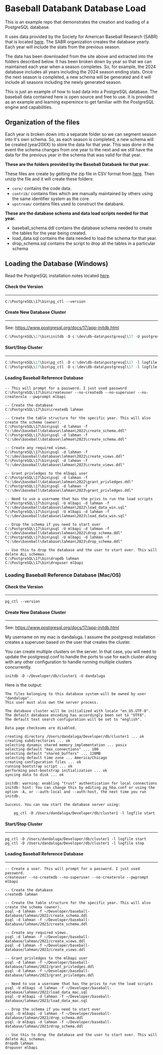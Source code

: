 

# Baseball Databank Database Load

This is an example repo that demonstrates the creation and loading of a PostgreSQL database. 

It uses data provided by the Society for American Baseball Research (SABR) that is located [here](https://sabr.org/lahman-database/). The SABR organization creates the database yearly. Each year will include the stats from the previous season.

The data has been downloaded from the site above and extracted into the folders described below. It has been broken down by year so that we can maintained each year when a season completes. So, for example, the 2024 database includes all years including the 2024 season ending stats. Once the next season is completed, a new schema will be generated and it will include all seasons including the newly generated season.

This is just an example of how to load data into a PostgreSQL database. The baseball data contained here is open source and free to use. It is provided as an example and learning expereince to get familiar with the PostgreSQL engine and capabilities.


## Organization of the files

Each year is broken down into a separate folder so we can segment season into it's own schema. So, as each season is completed, a new schema will be created (year20XX) to store the data for that year. This was done in the event the schema changes from one year to the next and we still have the data for the previous year in the schema that was valid for that year.

**These are the folders provided by the Baseball Databank for that year.**

These files are create by getting the zip file in CSV format from [here](https://github.com/chadwickbureau/baseballdatabank/tags). Then unzip the file and it will create these folders:

* `core/` contains the code data. 
* `contrib/` contains files which are manually maintained by others using the same identifier system as the core.
* `upstream/` contains files used to construct the databank.

**These are the database schema and data load scripts needed for that year.**

* baseball_schema.ddl contains the database schema needed to create the tables for the year being created.
* load_data.sql contains the data needed to load the schema for that year.
* drop_schema.sql contains the script to drop all the tables in a particular schema

## Loading the Database (Windows)

Read the PostgreSQL installation notes located [here](INSTALL.md).

#### Check the Version

------

```shell
C:\PostgreSQL\17\bin\pg_ctl --version
```

#### Create New Database Cluster

------

See: https://www.postgresql.org/docs/17/app-initdb.html

```powershell
C:\PostgreSQL\17\bin\initdb -D c:\dev\db-data\postgresql\17 -U postgres
```

#### Start/Stop Cluster

------

```powershell
C:\PostgreSQL\17\bin\pg_ctl -D c:\dev\db-data\postgresql\17 -l logfile start
C:\PostgreSQL\17\bin\pg_ctl -D c:\dev\db-data\postgresql\17 -l logfile stop
```

#### Loading Baseball Reference Database

```shell
-- This will prompt for a password. I just used password
C:\PostgreSQL\17\bin\createuser --no-createdb --no-superuser --no-createrole --pwprompt mlbapi

-- Create the database
C:\PostgreSQL\17\bin\createdb lahman

-- Create the table structure for the specific year. This will also create the schema (owner).
C:\PostgreSQL\17\bin\psql -d lahman -f "c:\dev\baseball\database\lahman\2022\create_schema.ddl"
C:\PostgreSQL\17\bin\psql -d lahman -f "c:\dev\baseball\database\lahman\2023\create_schema.ddl"

-- Create any required views.
C:\PostgreSQL\17\bin\psql -d lahman -f "c:\dev\baseball\database\lahman\2022\create_views.ddl"
C:\PostgreSQL\17\bin\psql -d lahman -f "c:\dev\baseball\database\lahman\2023\create_views.ddl"

-- Grant privledges to the mlbapi user
C:\PostgreSQL\17\bin\psql -d lahman -f "c:\dev\baseball\database\lahman\2022\grant_privledges.ddl"
C:\PostgreSQL\17\bin\psql -d lahman -f "c:\dev\baseball\database\lahman\2023\grant_privledges.ddl"

-- Need to use a username that has the privs to run the load scripts
C:\PostgreSQL\17\bin\psql -U mlbapi -d lahman -f "c:\dev\baseball\database\lahman\2022\load_data_win.sql"
C:\PostgreSQL\17\bin\psql -U mlbapi -d lahman -f "c:\dev\baseball\database\lahman\2023\load_data_win.sql"

-- Drop the schema if you need to start over
C:\PostgreSQL\17\bin\psql -U mlbapi -d lahman -f "c:\dev\baseball\database\lahman\2022\drop_schema.ddl"
C:\PostgreSQL\17\bin\psql -U mlbapi -d lahman -f "c:\dev\baseball\database\lahman\2023\drop_schema.ddl"

-- Use this to drop the database and the user to start over. This will delete ALL schemas.
C:\PostgreSQL\17\bin\dropdb lahman
C:\PostgreSQL\17\bin\dropuser mlbapi
```

### Loading Baseball Reference Database (Mac/OS)

#### Check the Version

------

```
pg_ctl --version
```

#### Create New Database Cluster

------

See: https://www.postgresql.org/docs/17/app-initdb.html

My username on my mac is dandaluga. I assume the postgresql installation creates a superuser based on the user that creates the cluster.

You can create multiple clusters on the server. In that case, you will need to update the postgresql.conf to handle the ports to use for
each cluster along with any other configuration to handle running multiple clusters concurrently.

```shell
initdb -D ~/Developer/db/cluster1 -U dandaluga
```

Here is the output:
```shell
The files belonging to this database system will be owned by user "dandaluga".
This user must also own the server process.

The database cluster will be initialized with locale "en_US.UTF-8".
The default database encoding has accordingly been set to "UTF8".
The default text search configuration will be set to "english".

Data page checksums are disabled.

creating directory /Users/dandaluga/Developer/db/cluster1 ... ok
creating subdirectories ... ok
selecting dynamic shared memory implementation ... posix
selecting default "max_connections" ... 100
selecting default "shared_buffers" ... 128MB
selecting default time zone ... America/Chicago
creating configuration files ... ok
running bootstrap script ... ok
performing post-bootstrap initialization ... ok
syncing data to disk ... ok

initdb: warning: enabling "trust" authentication for local connections
initdb: hint: You can change this by editing pg_hba.conf or using the option -A, or --auth-local and --auth-host, the next time you run initdb.

Success. You can now start the database server using:

    pg_ctl -D /Users/dandaluga/Developer/db/cluster1 -l logfile start
```

#### Start/Stop Cluster

------

```
pg_ctl -D /Users/dandaluga/Developer/db/cluster1 -l logfile start
pg_ctl -D /Users/dandaluga/Developer/db/cluster1 -l logfile stop
```

#### Loading Baseball Reference Database

------

```shell
-- Create a user. This will prompt for a password. I just used password.
createuser --no-createdb --no-superuser --no-createrole --pwprompt mlbapi

-- Create the database
createdb lahman

-- Create the table structure for the specific year. This will also create the schema (owner).
psql -d lahman -f ~/Developer/baseball-database/lahman/2022/create_schema.ddl
psql -d lahman -f ~/Developer/baseball-database/lahman/2023/create_schema.ddl

-- Create any required views.
psql -d lahman -f ~/Developer/baseball-database/lahman/2022/create_views.ddl
psql -d lahman -f ~/Developer/baseball-database/lahman/2023/create_views.ddl

-- Grant privledges to the mlbapi user
psql -d lahman -f ~/Developer/baseball-database/lahman/2022/grant_privledges.ddl
psql -d lahman -f ~/Developer/baseball-database/lahman/2023/grant_privledges.ddl

-- Need to use a username that has the privs to run the load scripts
psql -U mlbapi -d lahman -f ~/Developer/baseball-database/lahman/2022/load_data_mac.sql
psql -U mlbapi -d lahman -f ~/Developer/baseball-database/lahman/2023/load_data_mac.sql

-- Drop the schema if you need to start over
psql -U mlbapi -d lahman -f ~/Developer/baseball-database/lahman/2022/drop_schema.ddl
psql -U mlbapi -d lahman -f ~/Developer/baseball-database/lahman/2023/drop_schema.ddl

-- Use this to drop the database and the user to start over. This will delete ALL schemas.
dropdb lahman
dropuser mlbapi
```

